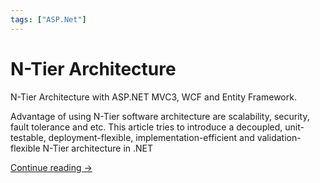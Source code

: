```yaml
---
tags: ["ASP.Net"]
---
```


# N-Tier Architecture 

N-Tier Architecture with ASP.NET MVC3, WCF and Entity Framework.

Advantage of using N-Tier software architecture are scalability, security, fault tolerance and etc. This article tries to introduce a decoupled, unit-testable, deployment-flexible, implementation-efficient and validation-flexible N-Tier architecture in .NET


[Continue reading →](http://www.codeproject.com/Articles/434282/A-N-Tier-Architecture-Sample-with-ASP-NET-MVC3-WCF)
